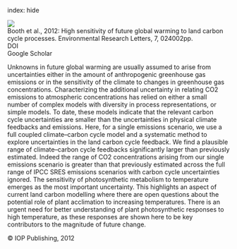 index: hide

<div class="Citation">
    <div class="Citation-thumb CitationThumb-linked"  data-href="https://doi.org/10.1088/1748-9326/7/2/024002">
      <img src="https://static.claimspace.cloud/climate-study-static/refs/thumbs/12/Booth_et_al_2012-thumb.png" />
    </div>

  <div class="Citation-body">
    <div class="Citation-text">Booth et al., 2012: High sensitivity of future global warming to land carbon cycle processes. <span class="Article-journal">Environmental Research Letters, </span><span class="Article-volume">7, </span>024002pp.</div>
    <div class="Citation-links">
      <div class="CitationLink" data-href="https://doi.org/10.1088/1748-9326/7/2/024002">
        <div class="CitationLink-icon CitationLink-Doi"></div>
        <div class="CitationLink-text">DOI</div>
      </div>
      <div class="CitationLink" data-href="https://scholar.google.com/scholar?q=10.1088/1748-9326/7/2/024002">
        <div class="CitationLink-icon CitationLink-Scholar"></div>
        <div class="CitationLink-text">Google Scholar</div>
      </div>
    </div>
  </div>
</div>

Unknowns in future global warming are usually assumed to arise from uncertainties either in the amount of anthropogenic greenhouse gas emissions or in the sensitivity of the climate to changes in greenhouse gas concentrations. Characterizing the additional uncertainty in relating CO2 emissions to atmospheric concentrations has relied on either a small number of complex models with diversity in process representations, or simple models. To date, these models indicate that the relevant carbon cycle uncertainties are smaller than the uncertainties in physical climate feedbacks and emissions. Here, for a single emissions scenario, we use a full coupled climate–carbon cycle model and a systematic method to explore uncertainties in the land carbon cycle feedback. We find a plausible range of climate–carbon cycle feedbacks significantly larger than previously estimated. Indeed the range of CO2 concentrations arising from our single emissions scenario is greater than that previously estimated across the full range of IPCC SRES emissions scenarios with carbon cycle uncertainties ignored. The sensitivity of photosynthetic metabolism to temperature emerges as the most important uncertainty. This highlights an aspect of current land carbon modelling where there are open questions about the potential role of plant acclimation to increasing temperatures. There is an urgent need for better understanding of plant photosynthetic responses to high temperature, as these responses are shown here to be key contributors to the magnitude of future change.

<div class="Citation-copy">
&copy; IOP Publishing, 2012
</div>